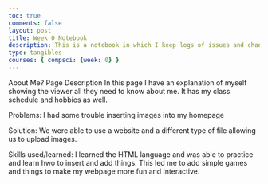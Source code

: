 ```yaml
---
toc: true
comments: false
layout: post
title: Week 0 Notebook
description: This is a notebook in which I keep logs of issues and changes 
type: tangibles
courses: { compsci: {week: 0} }
---
```

About Me? Page Description
In this page I have an explanation of myself showing the viewer all they need to know about me. It has my class schedule and hobbies as well. 


Problems:
I had some trouble inserting images into my homepage


Solution:
We were able to use a website and a different type of file allowing us to upload  images.


Skills used/learned:
I learned the HTML language and was able to practice and learn hwo to insert and add things. This led me to add simple games and things to make my webpage more fun and interactive.
